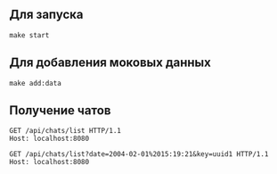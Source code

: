 ## Для запуска

``make start``

## Для добавления моковых данных

``make add:data``

## Получение чатов

````http request
GET /api/chats/list HTTP/1.1
Host: localhost:8080
````

````http request
GET /api/chats/list?date=2004-02-01%2015:19:21&key=uuid1 HTTP/1.1
Host: localhost:8080
````